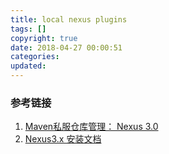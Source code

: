 ```yaml
---
title: local nexus plugins
tags: []
copyright: true
date: 2018-04-27 00:00:51
categories:
updated:
---
```

### 参考链接
1. [Maven私服仓库管理： Nexus 3.0](https://segmentfault.com/a/1190000005966312)
2. [Nexus3.x 安装文档](https://my.oschina.net/u/3705740/blog/1585327)

